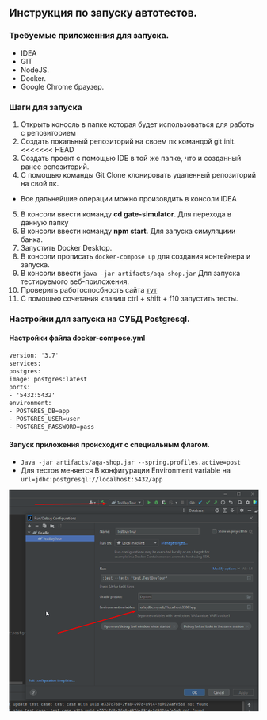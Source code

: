 ## Инструкция по запуску автотестов.
### Требуемые приложенния для запуска.
* IDEA
* GIT
* NodeJS. 
* Docker. 
* Google Chrome браузер.
### Шаги для запуска
1. Открыть консоль в папке которая будет использоваться для работы с репозиторием
2. Создать локальный репозиторий на своем пк командой git init.
<<<<<<< HEAD
3. Создать проект с помощью IDE в той же папке, что и созданный ранее репозиторий.
4. С помощью команды Git Clone клонировать удаленный репозиторий на свой пк.
* Все дальнейшие операции можно произовдить в консоли IDEA
5. В консоли ввести команду **cd gate-simulator**. Для перехода в данную папку
6. В консоли ввести команду **npm start**. Для запуска симуляциии банка.
7. Запустить Docker Desktop. 
8. В консоли прописать `docker-compose up`  для создания контейнера и запуска.
9. В консоли ввести `java -jar artifacts/aqa-shop.jar` Для запуска тестируемого веб-приложения.
10. Проверить работоспосбность сайта [тут](http://localhost:8080/)
11. С помощью сочетания клавиш ctrl + shift + f10 запустить тесты.
### Настройки для запуска на СУБД Postgresql.

#### Настройки файла docker-compose.yml
    version: '3.7'
    services:
    postgres:
    image: postgres:latest
    ports:
    - '5432:5432'
    environment:
    - POSTGRES_DB=app
    - POSTGRES_USER=user
    - POSTGRES_PASSWORD=pass

#### Запуск приложения происходит с специальным флагом.
* ` Java -jar artifacts/aqa-shop.jar --spring.profiles.active=post `
* Для тестов меняется В конфигурации Environment variable на `url=jdbc:postgresql://localhost:5432/app`

![img.png](img.png)
  
